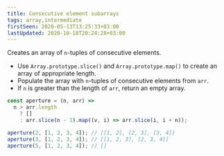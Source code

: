 ```yaml
---
title: Consecutive element subarrays
tags: array,intermediate
firstSeen: 2020-05-13T13:25:33+03:00
lastUpdated: 2020-10-18T20:24:28+03:00
---
```


Creates an array of `n`-tuples of consecutive elements.

- Use `Array.prototype.slice()` and `Array.prototype.map()` to create an array of appropriate length.
- Populate the array with `n`-tuples of consecutive elements from `arr`.
- If `n` is greater than the length of `arr`, return an empty array.

```js
const aperture = (n, arr) =>
  n > arr.length
    ? []
    : arr.slice(n - 1).map((v, i) => arr.slice(i, i + n));
```

```js
aperture(2, [1, 2, 3, 4]); // [[1, 2], [2, 3], [3, 4]]
aperture(3, [1, 2, 3, 4]); // [[1, 2, 3], [2, 3, 4]]
aperture(5, [1, 2, 3, 4]); // []
```
